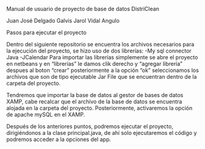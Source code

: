 Manual de usuario de proyecto de base de datos 
DistriClean

Juan José Delgado Galvis
Jarol Vidal Angulo 

Pasos para ejecutar el proyecto

Dentro del siguiente repositorio se encuentra los archivos necesarios para la ejecución del proyecto, se hizo uso de dos librerías:
-My sql connector Java
-JCalendar 
Para importar las librerías simplemente se abre el proyecto en netbeans y en “librerías” le damos clik derecho y “agregar librería” despues al boton “crear” posteriormente a la opción “ok” seleccionamos los archivos que son de tipo ejecutable Jar File que se encuentran dentro de la carpeta del proyecto.


Tendremos que importar la base de datos al gestor de bases de datos XAMP, cabe recalcar que el archivo de la base de datos  se encuentra alojada en la carpeta del proyecto. Posteriormente, activaremos la opción de apache mySQL en el XAMP. 

Después de los anteriores puntos, podremos ejecutar el proyecto, dirigiéndonos a la clase principal.java, de ahí solo ejecutaremos el código y podremos acceder a la opciones del app. 

